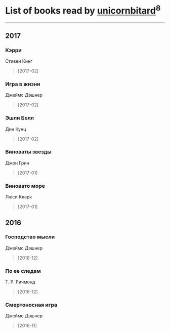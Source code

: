 # List of books read by [unicornbitard](http://vk.com/id229973856)<sup>8</sup>
---

## 2017

### Кэрри
Стивен Кинг
> [2017-02] 


### Игра в жизни
Джеймс Дэшнер
> [2017-02] 


### Эшли Белл
Дин Кунц
> [2017-02] 


### Виноваты звезды
Джон Грин
> [2017-01] 


### Виновато море
Люси Кларк
> [2017-01] 



## 2016

### Господство мысли
Джеймс Дэшнер
> [2016-12] 


### По ее следам
Т. Р. Ричмонд
> [2016-12] 


### Смертоносная игра
Джеймс Дэшнер
> [2016-11] 



